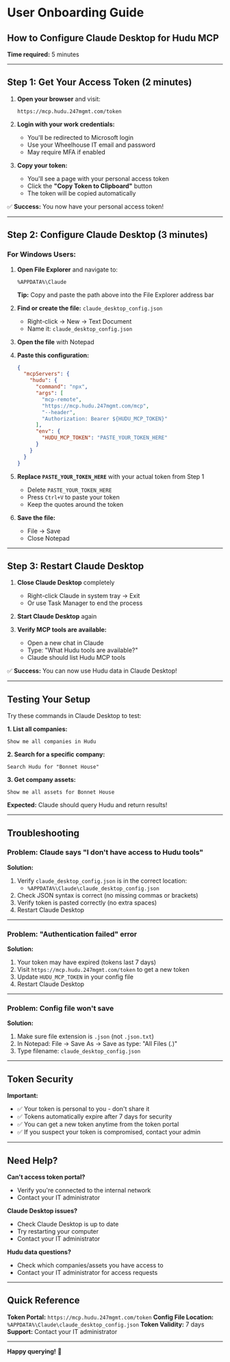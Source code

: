 # User Onboarding Guide
## How to Configure Claude Desktop for Hudu MCP

**Time required:** 5 minutes

---

## Step 1: Get Your Access Token (2 minutes)

1. **Open your browser** and visit:
   ```
   https://mcp.hudu.247mgmt.com/token
   ```

2. **Login with your work credentials:**
   - You'll be redirected to Microsoft login
   - Use your Wheelhouse IT email and password
   - May require MFA if enabled

3. **Copy your token:**
   - You'll see a page with your personal access token
   - Click the **"Copy Token to Clipboard"** button
   - The token will be copied automatically

✅ **Success:** You now have your personal access token!

---

## Step 2: Configure Claude Desktop (3 minutes)

### For Windows Users:

1. **Open File Explorer** and navigate to:
   ```
   %APPDATA%\Claude
   ```

   **Tip:** Copy and paste the path above into the File Explorer address bar

2. **Find or create the file:** `claude_desktop_config.json`
   - Right-click → New → Text Document
   - Name it: `claude_desktop_config.json`

3. **Open the file** with Notepad

4. **Paste this configuration:**
   ```json
   {
     "mcpServers": {
       "hudu": {
         "command": "npx",
         "args": [
           "mcp-remote",
           "https://mcp.hudu.247mgmt.com/mcp",
           "--header",
           "Authorization: Bearer ${HUDU_MCP_TOKEN}"
         ],
         "env": {
           "HUDU_MCP_TOKEN": "PASTE_YOUR_TOKEN_HERE"
         }
       }
     }
   }
   ```

5. **Replace `PASTE_YOUR_TOKEN_HERE`** with your actual token from Step 1
   - Delete `PASTE_YOUR_TOKEN_HERE`
   - Press `Ctrl+V` to paste your token
   - Keep the quotes around the token

6. **Save the file:**
   - File → Save
   - Close Notepad

---

## Step 3: Restart Claude Desktop

1. **Close Claude Desktop** completely
   - Right-click Claude in system tray → Exit
   - Or use Task Manager to end the process

2. **Start Claude Desktop** again

3. **Verify MCP tools are available:**
   - Open a new chat in Claude
   - Type: "What Hudu tools are available?"
   - Claude should list Hudu MCP tools

✅ **Success:** You can now use Hudu data in Claude Desktop!

---

## Testing Your Setup

Try these commands in Claude Desktop to test:

**1. List all companies:**
```
Show me all companies in Hudu
```

**2. Search for a specific company:**
```
Search Hudu for "Bonnet House"
```

**3. Get company assets:**
```
Show me all assets for Bonnet House
```

**Expected:** Claude should query Hudu and return results!

---

## Troubleshooting

### Problem: Claude says "I don't have access to Hudu tools"

**Solution:**
1. Verify `claude_desktop_config.json` is in the correct location:
   - `%APPDATA%\Claude\claude_desktop_config.json`
2. Check JSON syntax is correct (no missing commas or brackets)
3. Verify token is pasted correctly (no extra spaces)
4. Restart Claude Desktop

---

### Problem: "Authentication failed" error

**Solution:**
1. Your token may have expired (tokens last 7 days)
2. Visit `https://mcp.hudu.247mgmt.com/token` to get a new token
3. Update `HUDU_MCP_TOKEN` in your config file
4. Restart Claude Desktop

---

### Problem: Config file won't save

**Solution:**
1. Make sure file extension is `.json` (not `.json.txt`)
2. In Notepad: File → Save As → Save as type: "All Files (*.*)"
3. Type filename: `claude_desktop_config.json`

---

## Token Security

**Important:**
- ✅ Your token is personal to you - don't share it
- ✅ Tokens automatically expire after 7 days for security
- ✅ You can get a new token anytime from the token portal
- ✅ If you suspect your token is compromised, contact your admin

---

## Need Help?

**Can't access token portal?**
- Verify you're connected to the internal network
- Contact your IT administrator

**Claude Desktop issues?**
- Check Claude Desktop is up to date
- Try restarting your computer
- Contact your IT administrator

**Hudu data questions?**
- Check which companies/assets you have access to
- Contact your IT administrator for access requests

---

## Quick Reference

**Token Portal:** `https://mcp.hudu.247mgmt.com/token`
**Config File Location:** `%APPDATA%\Claude\claude_desktop_config.json`
**Token Validity:** 7 days
**Support:** Contact your IT administrator

---

**Happy querying!** 🚀
